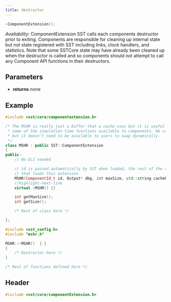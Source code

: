 ```yaml
---
title: destructor
---
```


```cpp
~ComponentExtension();
```
*Availability*: ComponentExtension
SST calls each components destructor prior to exiting. Components are responsible for cleaning up internal state but not state registered with SST including links, clock handlers, and statistics. Note that some SSTCore state may have already been cleaned up when the destructor is called and so components should not attempt to call any Component API functions in their destructors.

## Parameters
* **returns** none


## Example

<!--- SOURCE_CODE: sst-elements/src/sst/elements/memHierarchy/mshr.h --->
<!--- SOURCE_CODE: sst-elements/src/sst/elements/memHierarchy/mshr.cc --->
```cpp title="Excerpt from sst-elements/src/sst/elements/memHierarchy/mshr.h"
#include <sst/core/componentextension.h>

/* The MSHR is really just a buffer that a cache uses but it is useful to be able to access
 * some of the simulation time functions available to components. We could make this a subcomponent 
 * but it doesn't need to be available to users to swap dynamically. 
 */
class MSHR : public SST::ComponentExtension
{
public:
    // No ELI needed

    // id is passed automatically by SST when loaded, the rest of the args are provided by the Component 
    // that loads this extension
    MSHR(ComponentId_t id, Output* dbg, int maxSize, std::string cacheName, std::set<Addr> debugAddr);
    //highlight-next-line
    virtual ~MSHR() {}

    int getMaxSize();
    int getSize();

    /* Rest of class here */

};
```
```cpp title="Excerpt from sst-elements/src/sst/elements/memHierarchy/mshr.cc"
#include <sst_config.h>
#include "mshr.h"

MSHR::~MSHR()  { }
{
    /* Destructor here */
}

/* Rest of functions defined here */

```

## Header
```cpp
#include <sst/core/componentExtension.h>
```

